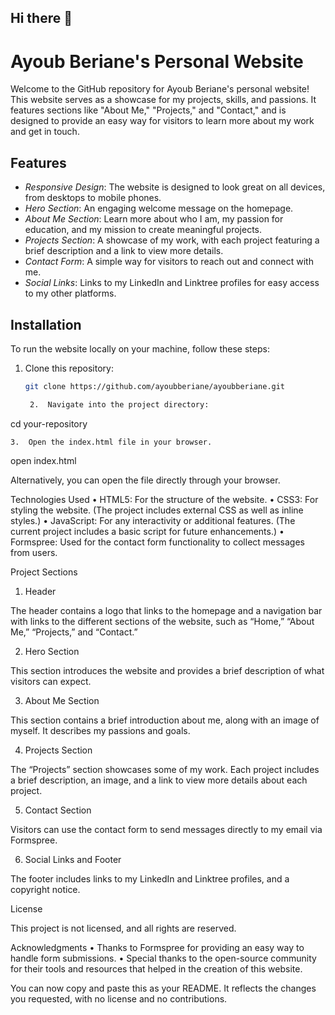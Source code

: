 ## Hi there 👋

<!--
**ayoubberiane/ayoubberiane** is a ✨ _special_ ✨ repository because its `README.md` (this file) appears on your GitHub profile.

Here are some ideas to get you started:

- 🔭 I’m currently working on ...
- 🌱 I’m currently learning ...
- 👯 I’m looking to collaborate on ...
- 🤔 I’m looking for help with ...
- 💬 Ask me about ...
- 📫 How to reach me: ...
- 😄 Pronouns: ...
- ⚡ Fun fact: ...
-->
# Ayoub Beriane's Personal Website

Welcome to the GitHub repository for Ayoub Beriane's personal website! This website serves as a showcase for my projects, skills, and passions. It features sections like "About Me," "Projects," and "Contact," and is designed to provide an easy way for visitors to learn more about my work and get in touch.

## Features

- *Responsive Design*: The website is designed to look great on all devices, from desktops to mobile phones.
- *Hero Section*: An engaging welcome message on the homepage.
- *About Me Section*: Learn more about who I am, my passion for education, and my mission to create meaningful projects.
- *Projects Section*: A showcase of my work, with each project featuring a brief description and a link to view more details.
- *Contact Form*: A simple way for visitors to reach out and connect with me.
- *Social Links*: Links to my LinkedIn and Linktree profiles for easy access to my other platforms.

## Installation

To run the website locally on your machine, follow these steps:

1. Clone this repository:

   ```bash
   git clone https://github.com/ayoubberiane/ayoubberiane.git

	2.	Navigate into the project directory:

cd your-repository


	3.	Open the index.html file in your browser.

open index.html

Alternatively, you can open the file directly through your browser.

Technologies Used
	•	HTML5: For the structure of the website.
	•	CSS3: For styling the website. (The project includes external CSS as well as inline styles.)
	•	JavaScript: For any interactivity or additional features. (The current project includes a basic script for future enhancements.)
	•	Formspree: Used for the contact form functionality to collect messages from users.

Project Sections

1. Header

The header contains a logo that links to the homepage and a navigation bar with links to the different sections of the website, such as “Home,” “About Me,” “Projects,” and “Contact.”

2. Hero Section

This section introduces the website and provides a brief description of what visitors can expect.

3. About Me Section

This section contains a brief introduction about me, along with an image of myself. It describes my passions and goals.

4. Projects Section

The “Projects” section showcases some of my work. Each project includes a brief description, an image, and a link to view more details about each project.

5. Contact Section

Visitors can use the contact form to send messages directly to my email via Formspree.

6. Social Links and Footer

The footer includes links to my LinkedIn and Linktree profiles, and a copyright notice.

License

This project is not licensed, and all rights are reserved.

Acknowledgments
	•	Thanks to Formspree for providing an easy way to handle form submissions.
	•	Special thanks to the open-source community for their tools and resources that helped in the creation of this website.

You can now copy and paste this as your README. It reflects the changes you requested, with no license and no contributions.

